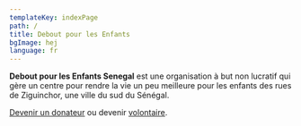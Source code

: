 ```yaml
---
templateKey: indexPage
path: /
title: Debout pour les Enfants
bgImage: hej
language: fr
---
```

**Debout pour les Enfants Senegal** est une organisation à but non lucratif qui gère un centre pour rendre la vie un peu meilleure pour les enfants des rues de Ziguinchor, une ville du sud du Sénégal.
<div class='call-to-action'><p><a href='fr/contribution' class='button'>Devenir un donateur</a> ou devenir <a href='fr/volontaire'>volontaire</a>.</p></div>
